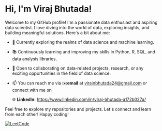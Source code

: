 # Hi, I'm Viraj Bhutada! 

Welcome to my GitHub profile! I'm a passionate data enthusiast and aspiring data scientist. I love diving into the world of data, exploring insights, and building meaningful solutions. Here's a bit about me:

- 🔬 Currently exploring the realms of data science and machine learning.
- 📚 Continuously learning and improving my skills in Python, R, SQL, and data analysis libraries.
- 💼 Open to collaborating on data-related projects, research, or any exciting opportunities in the field of data science.
- 📫 You can reach me via ✉️**email** at virajnbhutada24@gmail.com
      or connect with me on

   🌐 **LinkedIn**: https://www.linkedin.com/in/viraj-bhutada-a172b027a/

Feel free to explore my repositories and projects. Let's connect and learn from each other! Happy coding! 


[![LeetCode](https://img.shields.io/badge/LeetCode-virajnbhutada24-brightgreen)](https://leetcode.com/virajnbhutada24/)
